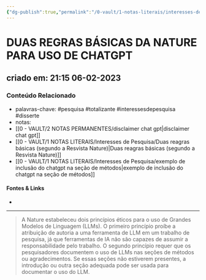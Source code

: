 ```yaml
---
{"dg-publish":true,"permalink":"/0-vault/1-notas-literais/interesses-de-pesquisa/duas-regras-basicas-da-nature-para-uso-de-chatgpt/","tags":["pesquisa","totalizante","interessesdepesquisa","disserte"],"dgHomeLink":true,"dgShowLocalGraph":true,"dgShowFileTree":true,"dgEnableSearch":true,"noteIcon":""}
---
```


# DUAS REGRAS BÁSICAS DA NATURE PARA USO DE CHATGPT
## criado em: 21:15 06-02-2023

### Conteúdo Relacionado
- palavras-chave: #pesquisa #totalizante #interessesdepesquisa #disserte
- notas: 
- [[0 - VAULT/2 NOTAS PERMANENTES/disclaimer chat gpt\|disclaimer chat gpt]]
- [[0 - VAULT/1 NOTAS LITERAIS/Interesses de Pesquisa/Duas reagras básicas (segundo a Resvista Nature)\|Duas reagras básicas (segundo a Resvista Nature)]]
- [[0 - VAULT/1 NOTAS LITERAIS/Interesses de Pesquisa/exemplo de inclusão do chatgpt na seção de métodos\|exemplo de inclusão do chatgpt na seção de métodos]]

#### Fontes & Links
- 
---
>A Nature estabeleceu dois princípios éticos para o uso de Grandes Modelos de Linguagem (LLMs). O primeiro princípio proíbe a atribuição de autoria a uma ferramenta de LLM em um trabalho de pesquisa, já que ferramentas de IA não são capazes de assumir a responsabilidade pelo trabalho. O segundo princípio requer que os pesquisadores documentem o uso de LLMs nas seções de métodos ou agradecimentos. Se essas seções não estiverem presentes, a introdução ou outra seção adequada pode ser usada para documentar o uso do LLM.


